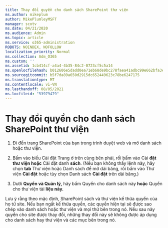 ```yaml
---
title: Thay đổi quyền cho danh sách SharePoint thư viện
ms.author: mikeplum
author: MikePlumleyMSFT
manager: scotv
ms.date: 04/21/2020
ms.audience: Admin
ms.topic: article
ms.service: o365-administration
ROBOTS: NOINDEX, NOFOLLOW
localization_priority: Normal
ms.collection: Adm_O365
ms.custom: ''
ms.assetid: 1cb414cf-a4a4-4b35-84c2-0723cf5c5a14
ms.openlocfilehash: b012606e5dadd0ea71eb68de9bc278faea41adbc99e662bfa3eea6653548c1a8
ms.sourcegitcommit: b5f7da89a650d2915dc652449623c78be6247175
ms.translationtype: MT
ms.contentlocale: vi-VN
ms.lasthandoff: 08/05/2021
ms.locfileid: "53979479"
---
```

# <a name="change-permissions-for-a-sharepoint-list-or-library"></a>Thay đổi quyền cho danh sách SharePoint thư viện

1. Đi đến trang SharePoint của bạn trong trình duyệt web và mở danh sách hoặc thư viện.
    
2. Bấm vào biểu Cài đặt Trang ở trên cùng bên phải, rồi bấm vào Cài **đặt thư viện hoặc** Cài đặt danh **sách**. (Nếu bạn không thấy lệnh này, hãy chọn **tab** Thư viện hoặc Danh sách để mở dải băng, rồi bấm vào Thư viện  **Cài đặt** hoặc tùy chọn Danh sách **Cài đặt** trên dải băng.) 
    
3. Dưới **Quyền và Quản lý,** hãy bấm Quyền cho danh sách này **hoặc** Quyền cho thư viện tài **liệu này.**
    
Lưu ý rằng theo mặc định, SharePoint sách và thư viện kế thừa quyền của họ từ site. Nếu bạn ngắt kế thừa quyền, các quyền hiện tại sẽ được sao chép vào danh sách hoặc thư viện và mọi thứ bên trong nó. Nếu sau này quyền cho site được thay đổi, những thay đổi này sẽ không được áp dụng cho danh sách hay thư viện và các mục bên trong nó.
  

